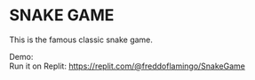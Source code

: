 # SNAKE GAME

This is the famous classic snake game.

Demo:  
Run it on Replit: https://replit.com/@freddoflamingo/SnakeGame
